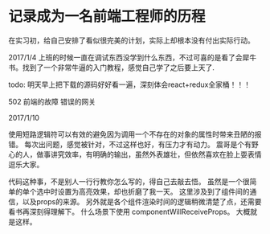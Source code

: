 # 记录成为一名前端工程师的历程

在实习初，给自己安排了看似很完美的计划，实际上却根本没有付出实际行动。

2017/1/4
上班的时候一直在调试东西没学到什么东西，不过可喜的是看了会犀牛书。找到了一个非常牛逼的入门教程，感觉自己学了之后要上天了.

todo:
明天早上把下载的源码好好看一遍，深刻体会react+redux全家桶！！！

502 前端的故障 错误的网关

2017/1/10

使用短路逻辑符可以有效的避免因为调用一个不存在的对象的属性时带来丑陋的报错。
每次出问题，感觉被针对，不过这样也好，有压力才有动力。
震哥是个有野心的人，做事讲究效率，有明确的输出，虽然外表雄壮，但依然喜欢在脸上耍表情逗乐大家。

代码这种事，不是别人一行行教你怎么写的，得自己去敲去悟。
虽然是一个很简单的单个选中时设置为高亮效果，却也折磨了我一天。
这里涉及到了组件间的通信，以及props的来源。
另外就是各个组件渲染时间的逻辑稍微清楚了点，还需要看书再深刻得理解下。
什么场景下使用 componentWillReceiveProps。
大概就是这样。